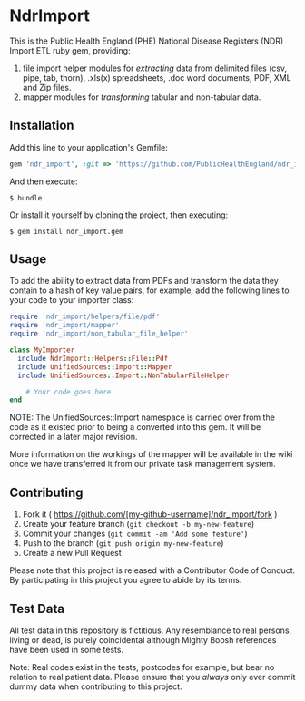 # NdrImport

This is the Public Health England (PHE) National Disease Registers (NDR) Import ETL ruby gem, providing:

1. file import helper modules for *extracting* data from delimited files (csv, pipe, tab, thorn), .xls(x) spreadsheets, .doc word documents, PDF, XML and Zip files.
2. mapper modules for *transforming* tabular and non-tabular data.

## Installation

Add this line to your application's Gemfile:

```ruby
gem 'ndr_import', :git => 'https://github.com/PublicHealthEngland/ndr_import.git'
```

And then execute:

    $ bundle

Or install it yourself by cloning the project, then executing:

    $ gem install ndr_import.gem

## Usage

To add the ability to extract data from PDFs and transform the data they contain to a hash of key value pairs, for example, add the following lines to your code to your importer class:

```ruby
require 'ndr_import/helpers/file/pdf'
require 'ndr_import/mapper'
require 'ndr_import/non_tabular_file_helper'

class MyImporter
  include NdrImport::Helpers::File::Pdf
  include UnifiedSources::Import::Mapper
  include UnifiedSources::Import::NonTabularFileHelper

	# Your code goes here
end
```

NOTE: The UnifiedSources::Import namespace is carried over from the code as it existed prior to being a converted into this gem.
It will be corrected in a later major revision.

More information on the workings of the mapper will be available in the wiki once we have transferred it from our private task management system.

## Contributing

1. Fork it ( https://github.com/[my-github-username]/ndr_import/fork )
2. Create your feature branch (`git checkout -b my-new-feature`)
3. Commit your changes (`git commit -am 'Add some feature'`)
4. Push to the branch (`git push origin my-new-feature`)
5. Create a new Pull Request

Please note that this project is released with a Contributor Code of Conduct. By participating in this project you agree to abide by its terms.

## Test Data

All test data in this repository is fictitious. Any resemblance to real persons, living or dead, is purely coincidental although Mighty Boosh references have been used in some tests.

Note: Real codes exist in the tests, postcodes for example, but bear no relation to real patient data. Please ensure that you *always* only ever commit dummy data when contributing to this project.

